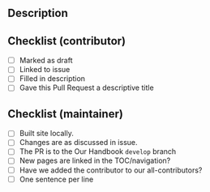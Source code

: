 ## Description
<!-- Please describe what you've added (bullet points are good!), and link to the issue that this Pull Request addresses, e.g. type "#5" if you're addressing issue number 5 and it will automatically create a link -->

## Checklist (contributor)
<!-- Contributors: please complete as much of this checklist as you can when you create this Pull Request.
Mark this Pull Request as Ready for Review when you're happy with all the changes you've made.
-->

- [ ] Marked as draft
- [ ] Linked to issue
- [ ] Filled in description
- [ ] Gave this Pull Request a descriptive title
 
## Checklist (maintainer)
<!-- Maintainers: please check the following before you merge-->
- [ ] Built site locally.
- [ ] Changes are as discussed in issue.
- [ ] The PR is to the Our Handbook `develop` branch
- [ ] New pages are linked in the TOC/navigation?
- [ ] Have we added the contributor to our all-contributors?
- [ ] One sentence per line
